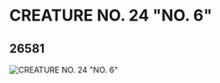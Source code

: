 # CREATURE NO. 24 "NO. 6"
## 26581
![CREATURE NO. 24 "NO. 6"](https://lc-www-live-s.legocdn.com/media/bricks/5/2/6151628.jpg)